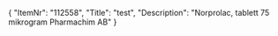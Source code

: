 {
  "ItemNr": "112558",
  "Title": "test",
  "Description": "Norprolac, tablett 75 mikrogram Pharmachim AB"
}